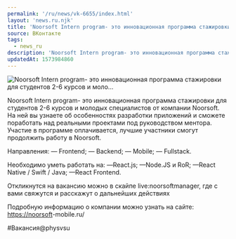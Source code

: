 ```yaml
---
permalink: '/ru/news/vk-6655/index.html'
layout: 'news.ru.njk'
title: 'Noorsoft Intern program- это инновационная программа стажировки для студентов 2-6 курсов и моло…'
source: ВКонтакте
tags:
  - news_ru
description: 'Noorsoft Intern program- это инновационная программа стажировки для студентов 2-6 курсов и моло…'
updatedAt: 1573984860
---
```

![Noorsoft Intern program- это инновационная программа стажировки для студентов 2-6 курсов и моло…](https://sun9-41.userapi.com/impf/c854224/v854224173/1744ea/AEOHeadklHo.jpg?size=1280x730&quality=96&proxy=1&sign=504beac3dba0308640e005dd3d61e6f4&c_uniq_tag=P4bR3vj1hHyi6cq7jdJgE_cTsKu0uK5C4xYo5W1rVgk&type=album)

Noorsoft Intern program- это инновационная программа стажировки для студентов 2-6 курсов и молодых специалистов от компании Noorsoft. На ней вы узнаете об особенностях разработки приложений и сможете поработать над реальными проектами под руководством ментора.
Участие в программе оплачивается, лучшие участники смогут продолжить работу в Noorsoft.

Направления:
— Frontend;
— Backend;
— Mobile;
— Fullstack.

Необходимо уметь работать на:
—React.js;
—Node.JS и RoR;
—React Native / Swift / Java;
—React Frontend.

Откликнутся на вакансию можно в скайпе live:noorsoftmanager, где с вами свяжутся и расскажут о дальнейших действиях

Подробную информацию о компании можно узнать на сайте: [https://noorsoft](https://noorsoft)-mobile.ru/

#Вакансия@physvsu
